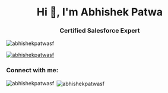 <h1 align="center">Hi 👋, I'm Abhishek Patwa</h1>
<h3 align="center">Certified Salesforce Expert</h3>

<p align="left"> <img src="https://komarev.com/ghpvc/?username=abhishekpatwasf&label=Profile%20views&color=0e75b6&style=flat" alt="abhishekpatwasf" /> </p>

<p align="left"> <a href="https://github.com/ryo-ma/github-profile-trophy"><img src="https://github-profile-trophy.vercel.app/?username=abhishekpatwasf" alt="abhishekpatwasf" /></a> </p>

<h3 align="left">Connect with me:</h3>
<p align="left">
</p>

<p><img align="left" src="https://github-readme-stats.vercel.app/api/top-langs?username=abhishekpatwasf&show_icons=true&locale=en&layout=compact" alt="abhishekpatwasf" /></p>

<p>&nbsp;<img align="center" src="https://github-readme-stats.vercel.app/api?username=abhishekpatwasf&show_icons=true&locale=en" alt="abhishekpatwasf" /></p>
